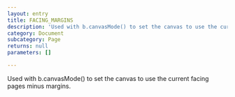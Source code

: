 ```yaml
---
layout: entry
title: FACING_MARGINS
description: 'Used with b.canvasMode() to set the canvas to use the current facing pages minus margins.'
category: Document
subcategory: Page
returns: null
parameters: []

---
```

Used with b.canvasMode() to set the canvas to use the current facing pages minus margins.